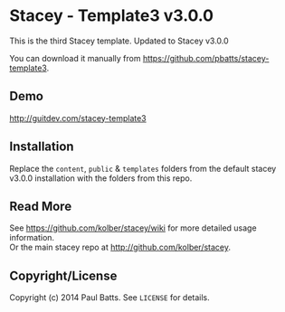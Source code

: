 # Stacey - Template3 v3.0.0

This is the third Stacey template. Updated to Stacey v3.0.0

You can download it manually from <https://github.com/pbatts/stacey-template3>.

## Demo

<http://guitdev.com/stacey-template3>

## Installation

Replace the `content`, `public` & `templates` folders from the default stacey v3.0.0 installation with the folders from this repo.

## Read More

See <https://github.com/kolber/stacey/wiki> for more detailed usage information.  
Or the main stacey repo at <http://github.com/kolber/stacey>.

## Copyright/License

Copyright (c) 2014 Paul Batts. See `LICENSE` for details.
